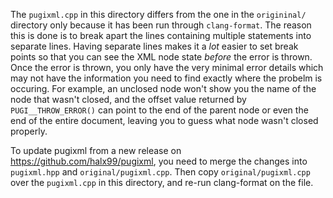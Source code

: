 The `pugixml.cpp` in this directory differs from the one in the `origininal/` directory only because it has been run through `clang-format`. The reason this is done is to break apart the lines containing multiple statements into separate lines. Having separate lines makes it a _lot_ easier to set break points so that you can see the XML node state _before_ the error is thrown. Once the error is thrown, you only have the very minimal error details which may not have the information you need to find exactly where the probelm is occuring. For example, an unclosed node won't show you the name of the node that wasn't closed, and the offset  value returned by `PUGI__THROW_ERROR()` can point to the end of the parent node or even the end of the entire document, leaving you to guess what node wasn't closed properly.

To update pugixml from a new release on https://github.com/halx99/pugixml, you need to merge the changes into `pugixml.hpp` and `original/pugixml.cpp`. Then copy `original/pugixml.cpp` over the `pugixml.cpp` in this directory, and re-run clang-format on the file.
